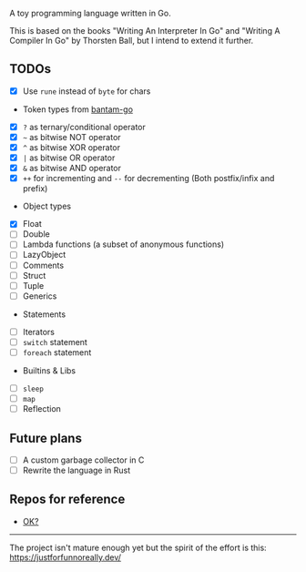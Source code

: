 A toy programming language written in Go.

This is based on the books "Writing An Interpreter In Go" and "Writing A Compiler In Go" by Thorsten Ball, but I intend to extend it further.

## TODOs

- [x] Use `rune` instead of `byte` for chars
- Token types from [bantam-go](https://github.com/obzva/bantam-go)
- [x] `?` as ternary/conditional operator
- [x] `~` as bitwise NOT operator
- [x] `^` as bitwise XOR operator
- [x] `|` as bitwise OR operator
- [x] `&` as bitwise AND operator
- [x] `++` for incrementing and `--` for decrementing (Both postfix/infix and prefix)
- Object types
- [x] Float
- [ ] Double
- [ ] Lambda functions (a subset of anonymous functions)
- [ ] LazyObject
- [ ] Comments
- [ ] Struct
- [ ] Tuple
- [ ] Generics
- Statements
- [ ] Iterators
- [ ] `switch` statement
- [ ] `foreach` statement
- Builtins & Libs
- [ ] `sleep`
- [ ] `map`
- [ ] Reflection

## Future plans

- [ ] A custom garbage collector in C
- [ ] Rewrite the language in Rust

## Repos for reference

- [OK?](https://github.com/jesseduffield/OK)

---

The project isn't mature enough yet but the spirit of the effort is this: https://justforfunnoreally.dev/
